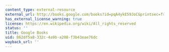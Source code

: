 ```yaml
---
content_type: external-resource
external_url: http://books.google.com/books?id=pqA4ykE59JoC&printsec=frontcover
has_external_license_warning: true
license: https://en.wikipedia.org/wiki/All_rights_reserved
status: ''
title: Google Books
uid: 862df5a8-332c-4a9b-a208-f3b43eae76dc
wayback_url: ''
---
```


